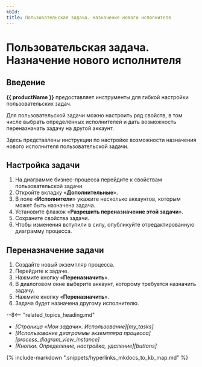 ```yaml
---
kbId:
title: Пользовательская задача. Назначение нового исполнителя
---
```


# Пользовательская задача. Назначение нового исполнителя

## Введение

**{{ productName }}** предоставляет инструменты для гибкой настройки пользовательских задач.

Для пользовательской задачи можно настроить ряд свойств, в том числе выбрать определённых исполнителей и дать возможность переназначать задачу на другой аккаунт.

Здесь представлены инструкции по настройке возможности назначения нового исполнителя пользовательской задачи.

## Настройка задачи

1. На диаграмме бизнес-процесса перейдите к свойствам пользовательской задачи.
2. Откройте вкладку «**Дополнительные**».
3. В поле «**Исполнители**» укажите несколько аккаунтов, которым может быть назначена задача.
4. Установите флажок «**Разрешить переназначение этой задачи**».
5. Сохраните свойства задачи.
6. Чтобы изменения вступили в силу, опубликуйте отредактированную диаграмму процесса.

## Переназначение задачи

1. Создайте новый экземпляр процесса.
2. Перейдите к задаче.
3. Нажмите кнопку «**Переназначить**».
4. В диалоговом окне выберите аккаунт, которому требуется назначить задачу.
5. Нажмите кнопку «**Переназначить**».
6. Задача будет назначена другому исполнителю.

<div class="relatedTopics" markdown="block">

--8<-- "related_topics_heading.md"

- _[Страница «Мои задачи». Использование][my_tasks]_
- _[Использование диаграммы экземпляра процесса][process_diagram_view_instance]_
- _[Кнопки. Определение, настройка, удаление][buttons]_

</div>

{%
include-markdown ".snippets/hyperlinks_mkdocs_to_kb_map.md"
%}
